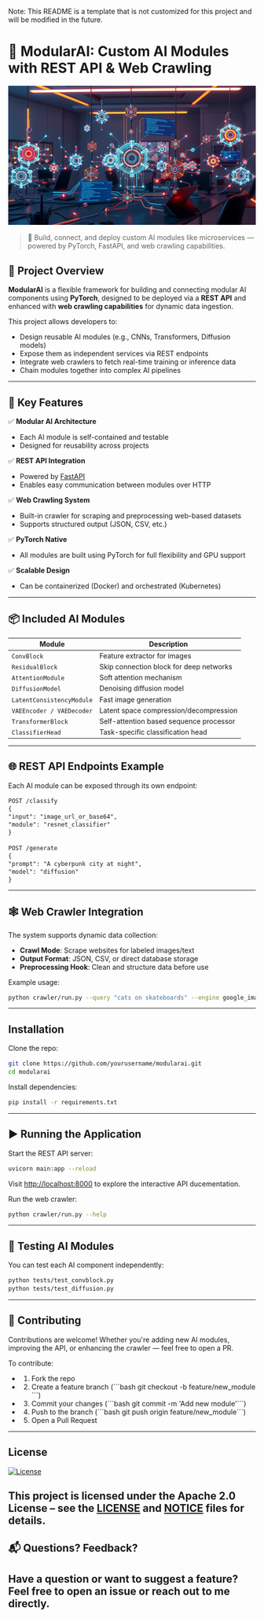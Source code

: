 Note: This README is a template that is not customized for this project and will be modified in the future.



# 🧠 ModularAI: Custom AI Modules with REST API & Web Crawling

![AI Network Image](./assets/banner.png)

> 🚀 Build, connect, and deploy custom AI modules like microservices — powered by PyTorch, FastAPI, and web crawling capabilities.

## 📌 Project Overview

**ModularAI** is a flexible framework for building and connecting modular AI components using **PyTorch**, designed to be deployed via a **REST API** and enhanced with **web crawling capabilities** for dynamic data ingestion.

This project allows developers to:
- Design reusable AI modules (e.g., CNNs, Transformers, Diffusion models)
- Expose them as independent services via REST endpoints
- Integrate web crawlers to fetch real-time training or inference data
- Chain modules together into complex AI pipelines

---

## 🔧 Key Features

✅ **Modular AI Architecture**  
- Each AI module is self-contained and testable  
- Designed for reusability across projects  

✅ **REST API Integration**  
- Powered by [FastAPI](https://fastapi.tiangolo.com/)   
- Enables easy communication between modules over HTTP  

✅ **Web Crawling System**  
- Built-in crawler for scraping and preprocessing web-based datasets  
- Supports structured output (JSON, CSV, etc.)  

✅ **PyTorch Native**  
- All modules are built using PyTorch for full flexibility and GPU support  

✅ **Scalable Design**  
- Can be containerized (Docker) and orchestrated (Kubernetes)

---

## 📦 Included AI Modules

| Module | Description |
|--------|-------------|
| `ConvBlock` | Feature extractor for images |
| `ResidualBlock` | Skip connection block for deep networks |
| `AttentionModule` | Soft attention mechanism |
| `DiffusionModel` | Denoising diffusion model |
| `LatentConsistencyModule` | Fast image generation |
| `VAEEncoder / VAEDecoder` | Latent space compression/decompression |
| `TransformerBlock` | Self-attention based sequence processor |
| `ClassifierHead` | Task-specific classification head |

---

## 🌐 REST API Endpoints Example

Each AI module can be exposed through its own endpoint:
```http	
POST /classify
{
"input": "image_url_or_base64",
"module": "resnet_classifier"
}

POST /generate
{
"prompt": "A cyberpunk city at night",
"model": "diffusion"
}
```

---

## 🕸️ Web Crawler Integration

The system supports dynamic data collection:

- **Crawl Mode**: Scrape websites for labeled images/text
- **Output Format**: JSON, CSV, or direct database storage
- **Preprocessing Hook**: Clean and structure data before use

Example usage:
```bash
python crawler/run.py --query "cats on skateboards" --engine google_images --limit 100
```
---
## Installation
Clone the repo:
```bash	
git clone https://github.com/yourusername/modularai.git 
cd modularai
```
Install dependencies:
```bash
pip install -r requirements.txt
```
---
## ▶️ Running the Application
Start the REST API server:
```bash
uvicorn main:app --reload
```
Visit [http://localhost:8000](http://localhost:8000) to explore the interactive API ducementation.

Run the web crawler:
```bash
python crawler/run.py --help
```
---
## 🧪 Testing AI Modules

You can test each AI component independently:
```bash
python tests/test_convblock.py
python tests/test_diffusion.py
```
---
## 🤝 Contributing
Contributions are welcome! Whether you're adding new AI modules, improving the API, or enhancing the crawler — feel free to open a PR.

To contribute:
- 1. Fork the repo
- 2. Create a feature branch (´´´bash git checkout -b feature/new_module´´´)
- 3. Commit your changes (´´´bash git commit -m 'Add new module'´´´)
- 4. Push to the branch (´´´bash git push origin feature/new_module´´´)
- 5. Open a Pull Request

---
## License

[![License](https://img.shields.io/badge/License-Apache_2.0-blue.svg)](LICENSE) 

This project is licensed under the **Apache 2.0 License** – see the [LICENSE](LICENSE) and [NOTICE](NOTICE) files for details.
---
## 📬 Questions? Feedback?

Have a question or want to suggest a feature? Feel free to open an issue or reach out to me directly.
---